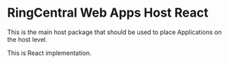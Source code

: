 RingCentral Web Apps Host React
===============================

This is the main host package that should be used to place Applications on the host level.

This is React implementation.